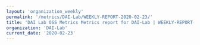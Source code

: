 ```yaml
---
layout: 'organization_weekly'
permalink: '/metrics/DAI-Lab/WEEKLY-REPORT-2020-02-23/'
title: 'DAI Lab OSS Metrics Metrics report for DAI-Lab | WEEKLY-REPORT-2020-02-23'
organization: 'DAI-Lab'
current_date: '2020-02-23'
---
```

